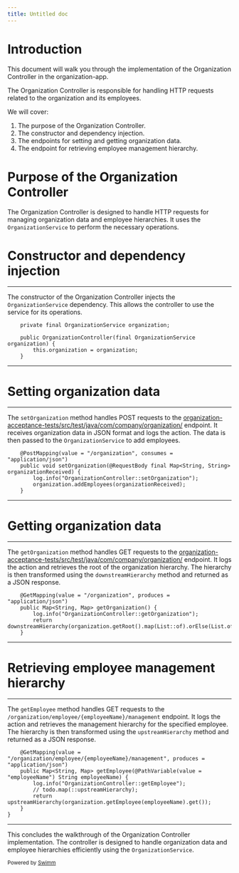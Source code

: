 ```yaml
---
title: Untitled doc
---
```

# Introduction

This document will walk you through the implementation of the Organization Controller in the organization-app.

The Organization Controller is responsible for handling HTTP requests related to the organization and its employees.

We will cover:

1. The purpose of the Organization Controller.
2. The constructor and dependency injection.
3. The endpoints for setting and getting organization data.
4. The endpoint for retrieving employee management hierarchy.

# Purpose of the Organization Controller

The Organization Controller is designed to handle HTTP requests for managing organization data and employee hierarchies. It uses the <SwmToken path="/organization-app/src/main/java/com/company/organization/rest/OrganizationController.java" pos="21:5:5" line-data="    private final OrganizationService organization;">`OrganizationService`</SwmToken> to perform the necessary operations.

# Constructor and dependency injection

<SwmSnippet path="/organization-app/src/main/java/com/company/organization/rest/OrganizationController.java" line="21">

---

The constructor of the Organization Controller injects the <SwmToken path="/organization-app/src/main/java/com/company/organization/rest/OrganizationController.java" pos="21:5:5" line-data="    private final OrganizationService organization;">`OrganizationService`</SwmToken> dependency. This allows the controller to use the service for its operations.

```
    private final OrganizationService organization;

    public OrganizationController(final OrganizationService organization) {
        this.organization = organization;
    }
```

---

</SwmSnippet>

# Setting organization data

<SwmSnippet path="/organization-app/src/main/java/com/company/organization/rest/OrganizationController.java" line="27">

---

The <SwmToken path="/organization-app/src/main/java/com/company/organization/rest/OrganizationController.java" pos="28:5:5" line-data="    public void setOrganization(@RequestBody final Map&lt;String, String&gt; organizationReceived) {">`setOrganization`</SwmToken> method handles POST requests to the <SwmPath>[organization-acceptance-tests/src/test/java/com/company/organization/](/organization-acceptance-tests/src/test/java/com/company/organization/)</SwmPath> endpoint. It receives organization data in JSON format and logs the action. The data is then passed to the <SwmToken path="/organization-app/src/main/java/com/company/organization/rest/OrganizationController.java" pos="21:5:5" line-data="    private final OrganizationService organization;">`OrganizationService`</SwmToken> to add employees.

```
    @PostMapping(value = "/organization", consumes = "application/json")
    public void setOrganization(@RequestBody final Map<String, String> organizationReceived) {
        log.info("OrganizationController::setOrganization");
        organization.addEmployees(organizationReceived);
    }
```

---

</SwmSnippet>

# Getting organization data

<SwmSnippet path="/organization-app/src/main/java/com/company/organization/rest/OrganizationController.java" line="33">

---

The <SwmToken path="/organization-app/src/main/java/com/company/organization/rest/OrganizationController.java" pos="34:11:11" line-data="    public Map&lt;String, Map&gt; getOrganization() {">`getOrganization`</SwmToken> method handles GET requests to the <SwmPath>[organization-acceptance-tests/src/test/java/com/company/organization/](/organization-acceptance-tests/src/test/java/com/company/organization/)</SwmPath> endpoint. It logs the action and retrieves the root of the organization hierarchy. The hierarchy is then transformed using the <SwmToken path="/organization-app/src/main/java/com/company/organization/rest/OrganizationController.java" pos="36:3:3" line-data="        return downstreamHierarchy(organization.getRoot().map(List::of).orElse(List.of()));">`downstreamHierarchy`</SwmToken> method and returned as a JSON response.

```
    @GetMapping(value = "/organization", produces = "application/json")
    public Map<String, Map> getOrganization() {
        log.info("OrganizationController::getOrganization");
        return downstreamHierarchy(organization.getRoot().map(List::of).orElse(List.of()));
    }
```

---

</SwmSnippet>

# Retrieving employee management hierarchy

<SwmSnippet path="/organization-app/src/main/java/com/company/organization/rest/OrganizationController.java" line="39">

---

The <SwmToken path="/organization-app/src/main/java/com/company/organization/domain/Organization.java" pos="24:8:8" line-data="    public Optional&lt;Employee&gt; getEmployee(final String employeeName) {">`getEmployee`</SwmToken> method handles GET requests to the <SwmToken path="/organization-app/src/main/java/com/company/organization/rest/OrganizationController.java" pos="39:9:18" line-data="    @GetMapping(value = &quot;/organization/employee/{employeeName}/management&quot;, produces = &quot;application/json&quot;)">`/organization/employee/{employeeName}/management`</SwmToken> endpoint. It logs the action and retrieves the management hierarchy for the specified employee. The hierarchy is then transformed using the <SwmToken path="/organization-app/src/main/java/com/company/organization/rest/HierarchyRepresentation.java" pos="21:13:13" line-data="    public static Map&lt;String, Map&gt; upstreamHierarchy(final Employee employee) {">`upstreamHierarchy`</SwmToken> method and returned as a JSON response.

```
    @GetMapping(value = "/organization/employee/{employeeName}/management", produces = "application/json")
    public Map<String, Map> getEmployee(@PathVariable(value = "employeeName") String employeeName) {
        log.info("OrganizationController::getEmployee");
        // todo.map(::upstreamHierarchy);
        return upstreamHierarchy(organization.getEmployee(employeeName).get());
    }
}
```

---

</SwmSnippet>

This concludes the walkthrough of the Organization Controller implementation. The controller is designed to handle organization data and employee hierarchies efficiently using the <SwmToken path="/organization-app/src/main/java/com/company/organization/rest/OrganizationController.java" pos="21:5:5" line-data="    private final OrganizationService organization;">`OrganizationService`</SwmToken>.

<SwmMeta version="3.0.0" repo-id="Z2l0aHViJTNBJTNBb3JnYW5pemF0aW9uLXRlc3QlM0ElM0F2Y29zcXVpbmV4dGhpbms=" repo-name="organization-test"><sup>Powered by [Swimm](https://app.swimm.io/)</sup></SwmMeta>
